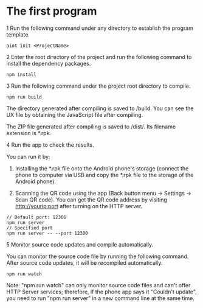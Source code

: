 # The first program

1 Run the following command under any directory to establish the program template.


```
aiot init <ProjectName>
```

2 Enter the root directory of the project and run the following command to install the dependency packages.

```
npm install
```

3 Run the following command under the project root directory to compile.

```
npm run build
```

The directory generated after compiling is saved to <ProjectName>/build. You can see the UX file by obtaining the JavaScript file after compiling.

The ZIP file generated after compiling is saved to <ProjectName>/dist/. Its filename extension is *.rpk.

4 Run the app to check the results.

You can run it by:

1) Installing the *.rpk file onto the Android phone's storage (connect the phone to computer via USB and copy the *.rpk file to the storage of the Android phone).

2) Scanning the QR code using the app (Back button menu → Settings → Scan QR code). You can get the QR code address by visiting [http://yourip:port](http://youripport/) after turning on the HTTP server.

```
// Default port: 12306
npm run server
// Specified port
npm run server -- --port 12300
```

5 Monitor source code updates and compile automatically.

You can monitor the source code file by running the following command. After source code updates, it will be recompiled automatically.

```
npm run watch
```

Note: "npm run watch" can only monitor source code files and can't offer HTTP Server services; therefore, if the phone app says it "Couldn't update", you need to run "npm run server" in a new command line at the same time.